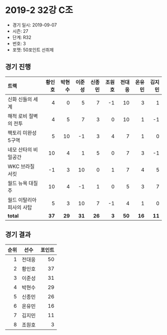 # 2019-2 32강 C조

- 경기 일시: 2019-09-07
- 시즌: 27
- 단계: R32
- 번호: 3
- 포맷: 50포인트 선취제





## 경기 진행

| 트랙 | 황인호 | 박현수 | 이준성 | 신종민 | 조원호 | 전대웅 | 온유민 | 김지민 |
|:---|---:|---:|---:|---:|---:|---:|---:|---:|
| 신화 신들의 세계 | 4 | 0 | 5 | 7 | -1 | 10 | 3 | 1 |
| 해적 로비 절벽의 전투 | 4 | 5 | 7 | 3 | 0 | 10 | 1 | -1 |
| 팩토리 미완성 5구역 | 5 | 10 | -1 | 3 | 4 | 7 | 1 | 0 |
| 네모 산타의 비밀공간 | 10 | 4 | 1 | 5 | 0 | 7 | 3 | -1 |
| WKC 브라질 서킷 | -1 | 3 | 10 | 0 | 1 | 7 | 4 | 5 |
| 월드 뉴욕 대질주 | 10 | 4 | -1 | 1 | 0 | 5 | 3 | 7 |
| 월드 이탈리아 피사의 사탑 | 5 | 3 | 10 | 7 | -1 | 4 | 1 | 0 |
| __total__ | __37__ | __29__ | __31__ | __26__ | __3__ | __50__ | __16__ | __11__ |




## 경기 결과

| 순위 | 선수 | 포인트 |
|---:|:---:|---:|
| 1 | 전대웅 | 50 |
| 2 | 황인호 | 37 |
| 3 | 이준성 | 31 |
| 4 | 박현수 | 29 |
| 5 | 신종민 | 26 |
| 6 | 온유민 | 16 |
| 7 | 김지민 | 11 |
| 8 | 조원호 | 3 |

